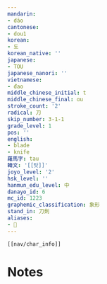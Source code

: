 ```yaml
---
mandarin:
- dāo
cantonese:
- dou1
korean:
- 도
korean_native: ''
japanese:
- TOU
japanese_nanori: ''
vietnamese:
- đao
middle_chinese_initial: t
middle_chinese_final: ɑu
stroke_count: '2'
radical: 刀
skip_number: 3-1-1
grade_level: 1
pos: ''
english:
- blade
- knife
羅馬字: tau
韓文: '[[탓]]'
joyo_level: '2'
hsk_level: ''
hanmun_edu_level: 中
danayo_id: 6
mc_id: 1223
graphemic_classification: 象形
stand_in: 刀剣
aliases:
- 𠚣
---
```

```meta-bind-embed
[[nav/char_info]]
```

# Notes
